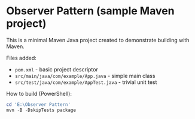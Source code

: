 # Observer Pattern (sample Maven project)

This is a minimal Maven Java project created to demonstrate building with Maven.

Files added:
- `pom.xml` - basic project descriptor
- `src/main/java/com/example/App.java` - simple main class
- `src/test/java/com/example/AppTest.java` - trivial unit test

How to build (PowerShell):

```powershell
cd 'E:\Observer Pattern'
mvn -B -DskipTests package
```

